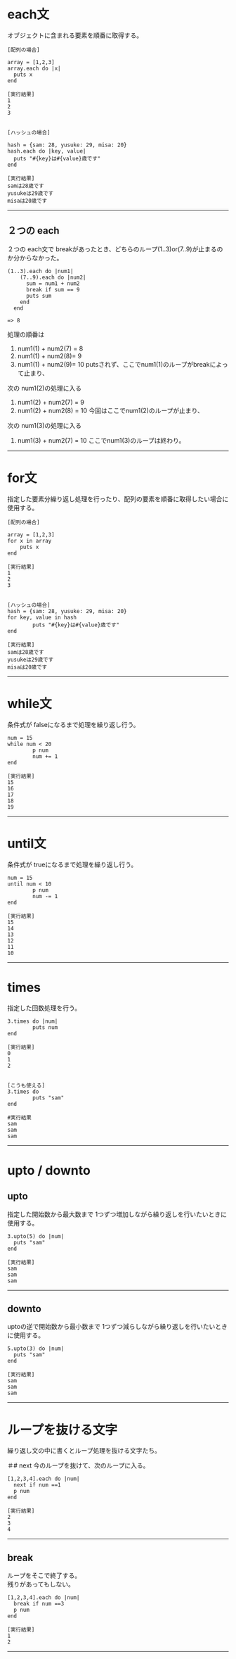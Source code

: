# each文
オブジェクトに含まれる要素を順番に取得する。  
~~~
[配列の場合]

array = [1,2,3]
array.each do |x|
  puts x
end

[実行結果]
1
2
3


[ハッシュの場合]

hash = {sam: 28, yusuke: 29, misa: 20}
hash.each do |key, value|
  puts "#{key}は#{value}歳です"
end

[実行結果]
samは28歳です
yusukeは29歳です
misaは20歳です
~~~
***

## ２つの each
２つの each文で breakがあったとき、どちらのループ(1..3)or(7..9)が止まるのか分からなかった。
~~~
(1..3).each do |num1|
    (7..9).each do |num2|
      sum = num1 + num2
      break if sum == 9
      puts sum
    end
  end

=> 8
~~~
処理の順番は  
1. num1(1) + num2(7) = 8  
2. num1(1) + num2(8)= 9  
3. num1(1) + num2(9)= 10 putsされず、ここでnum1(1)のループがbreakによって止まり、  
    
次の num1(2)の処理に入る  
1. num1(2) + num2(7) = 9   
2. num1(2) + num2(8) = 10 今回はここでnum1(2)のループが止まり、  
  
次の num1(3)の処理に入る
1. num1(3) + num2(7) = 10 ここでnum1(3)のループは終わり。
***

# for文
指定した要素分繰り返し処理を行ったり、配列の要素を順番に取得したい場合に使用する。  
~~~
[配列の場合]

array = [1,2,3]
for x in array
    puts x
end

[実行結果]
1
2
3


[ハッシュの場合]
hash = {sam: 28, yusuke: 29, misa: 20}
for key, value in hash
		puts "#{key}は#{value}歳です"
end

[実行結果]
samは28歳です
yusukeは29歳です
misaは20歳です
~~~
***

# while文
条件式が falseになるまで処理を繰り返し行う。
~~~
num = 15
while num < 20
		p num 
		num += 1
end

[実行結果]
15
16
17
18
19
~~~
***

# until文
条件式が trueになるまで処理を繰り返し行う。
~~~
num = 15
until num < 10
		p num
		num -= 1
end

[実行結果]
15
14
13
12
11
10
~~~
***

# times
指定した回数処理を行う。
~~~
3.times do |num|
		puts num
end 

[実行結果]
0
1
2


[こうも使える]
3.times do
		puts "sam"
end 

#実行結果
sam
sam
sam
~~~
***

# upto / downto
## upto
指定した開始数から最大数まで 1つずつ増加しながら繰り返しを行いたいときに使用する。
~~~
3.upto(5) do |num|
  puts "sam"
end

[実行結果]
sam
sam
sam
~~~
***

## downto
uptoの逆で開始数から最小数まで 1つずつ減らしながら繰り返しを行いたいときに使用する。
~~~
5.upto(3) do |num|
  puts "sam"
end

[実行結果]
sam
sam
sam
~~~
***

# ループを抜ける文字
繰り返し文の中に書くとループ処理を抜ける文字たち。  
    
＃# next
今のループを抜けて、次のループに入る。
~~~
[1,2,3,4].each do |num|
  next if num ==1
  p num
end

[実行結果]
2
3
4
~~~
***

## break
ループをそこで終了する。            
残りがあってもしない。    
~~~
[1,2,3,4].each do |num|
  break if num ==3
  p num
end

[実行結果]
1
2
~~~
***

